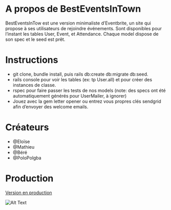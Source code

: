 # A propos de BestEventsInTown
BestEventsInTow est une version minimaliste d’Eventbrite, un site qui propose à ses utilisateurs de rejoindre événements. Sont disponibles pour l’instant les tables User, Event, et Attendance. Chaque model dispose de son spec et le seed est prêt.

# Instructions
- git clone, bundle install, puis rails db:create db:migrate db:seed. 
- rails console pour voir les tables (ex: tp User.all) et pour créer des instances de classe.
- rspec pour faire passer les tests de nos models (note: des specs ont été automatiquement générés pour UserMailer, à ignorer)
- Jouez avec la gem letter opener ou entrez vous propres clés sendgrid afin d’envoyer des welcome emails.

# Créateurs
- @Eloïse
- @Mathieu
- @Béré
- @PoloPolgba

# Production
<a href="https://besteventsintown.herokuapp.com/">Version en production</a>

![Alt Text](https://media.giphy.com/media/eZvF8Stnyci2s/giphy.gif)

